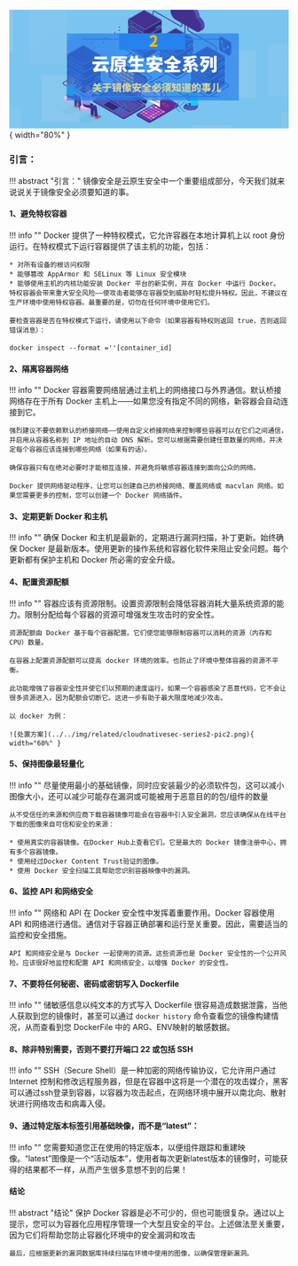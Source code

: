 ![配图](../../img/related/cloudnativesec-series2-pic1.jpeg){ width="80%" }   

### 引言：

!!! abstract "引言："
    镜像安全是云原生安全中一个重要组成部分，今天我们就来说说关于镜像安全必须要知道的事。

 
#### 1、避免特权容器

!!! info ""
    Docker 提供了一种特权模式，它允许容器在本地计算机上以 root 身份运行。在特权模式下运行容器提供了该主机的功能，包括：

    * 对所有设备的根访问权限
    * 能够篡改 AppArmor 和 SELinux 等 Linux 安全模块
    * 能够使用主机的内核功能安装 Docker 平台的新实例，并在 Docker 中运行 Docker。
    特权容器会带来重大安全风险——使攻击者能够在容器受到威胁时轻松提升特权。因此，不建议在生产环境中使用特权容器。最重要的是，切勿在任何环境中使用它们。

    要检查容器是否在特权模式下运行，请使用以下命令（如果容器有特权则返回 true，否则返回错误消息）：

    docker inspect --format =''[container_id]

#### 2、隔离容器网络

!!! info ""
    Docker 容器需要网络层通过主机上的网络接口与外界通信。默认桥接网络存在于所有 Docker 主机上——如果您没有指定不同的网络，新容器会自动连接到它。

    强烈建议不要依赖默认的桥接网络——使用自定义桥接网络来控制哪些容器可以在它们之间通信，并启用从容器名称到 IP 地址的自动 DNS 解析。您可以根据需要创建任意数量的网络，并决定每个容器应该连接到哪些网络（如果有的话）。

    确保容器只有在绝对必要时才能相互连接，并避免将敏感容器连接到面向公众的网络。

    Docker 提供网络驱动程序，让您可以创建自己的桥接网络、覆盖网络或 macvlan 网络。如果您需要更多的控制，您可以创建一个 Docker 网络插件。


#### 3、定期更新 Docker 和主机

!!! info ""
    确保 Docker 和主机是最新的，定期进行漏洞扫描，补丁更新。始终确保 Docker 是最新版本。使用更新的操作系统和容器化软件来阻止安全问题。每个更新都有保护主机和 Docker 所必需的安全升级。 

#### 4、配置资源配额

!!! info ""
    容器应该有资源限制。设置资源限制会降低容器消耗大量系统资源的能力。限制分配给每个容器的资源可增强发生攻击时的安全性。

    资源配额由 Docker 基于每个容器配置。它们使您能够限制容器可以消耗的资源（内存和 CPU）数量。

    在容器上配置资源配额可以提高 docker 环境的效率。也防止了环境中整体容器的资源不平衡。

    此功能增强了容器安全性并使它们以预期的速度运行。如果一个容器感染了恶意代码，它不会让很多资源进入，因为配额会切断它。这进一步有助于最大限度地减少攻击。

    以 docker 为例：

    ![处置方案](../../img/related/cloudnativesec-series2-pic2.png){ width="60%" }   
    
#### 5、保持图像最轻量化

!!! info ""
    尽量使用最小的基础镜像，同时应安装最少的必须软件包，这可以减小图像大小，还可以减少可能存在漏洞或可能被用于恶意目的的包/组件的数量

    从不受信任的来源和供应商下载容器镜像可能会在容器中引入安全漏洞，您应该确保从在线平台下载的图像来自可信和安全的来源：

    * 使用真实的容器镜像。在Docker Hub上查看它们。它是最大的 Docker 镜像注册中心，拥有多个容器镜像。
    * 使用经过Docker Content Trust验证的图像。
    * 使用 Docker 安全扫描工具帮助您识别容器映像中的漏洞。

#### 6、监控 API 和网络安全

!!! info ""
    网络和 API 在 Docker 安全性中发挥着重要作用。Docker 容器使用 API 和网络进行通信。通信对于容器正确部署和运行至关重要。因此，需要适当的监控和安全措施。

    API 和网络安全是与 Docker 一起使用的资源。这些资源也是 Docker 安全性的一个公开风险。应该很好地监控和配置 API 和网络安全，以增强 Docker 的安全性。    

#### 7、不要将任何秘密、密码或密钥写入 Dockerfile

!!! info ""
    储敏感信息以纯文本的方式写入 Dockerfile 很容易造成数据泄露，当他人获取到您的镜像时，甚至可以通过 `docker history` 命令查看您的镜像构建情况，从而查看到您 DockerFile 中的 ARG、ENV映射的敏感数据。

#### 8、除非特别需要，否则不要打开端口 22 或包括 SSH

!!! info ""
    SSH（Secure Shell）是一种加密的网络传输协议，它允许用户通过Internet 控制和修改远程服务器，但是在容器中这将是一个潜在的攻击媒介，黑客可以通过ssh登录到容器，以容器为攻击起点，在网络环境中展开以南北向、散射状进行网络攻击和病毒入侵。

#### 9、通过特定版本标签引用基础映像，而不是“latest”：

!!! info ""
    您需要知道您正在使用的特定版本，以便组件跟踪和重建映像。“latest”图像是一个“活动版本”，使用者每次更新latest版本的镜像时，可能获得的结果都不一样，从而产生很多意想不到的后果！

#### 结论


!!! abstract "结论"
    保护 Docker 容器是必不可少的，但也可能很复杂。通过以上提示，您可以为容器化应用程序管理一个大型且安全的平台。上述做法至关重要，因为它们将帮助您防止容器化环境中的安全漏洞和攻击

    最后，应根据更新的漏洞数据库持续扫描在环境中使用的图像，以确保管理新漏洞。


